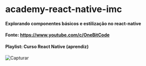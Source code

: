 # academy-react-native-imc

#### Explorando componentes básicos e estilização no react-native
#### Fonte: https://www.youtube.com/c/OneBitCode
#### Playlist: Curso React Native (aprendiz)
![Capturar](https://user-images.githubusercontent.com/57804223/134982903-fa553fdd-81ee-4b3f-a2fa-4908e1e5faca.PNG)

